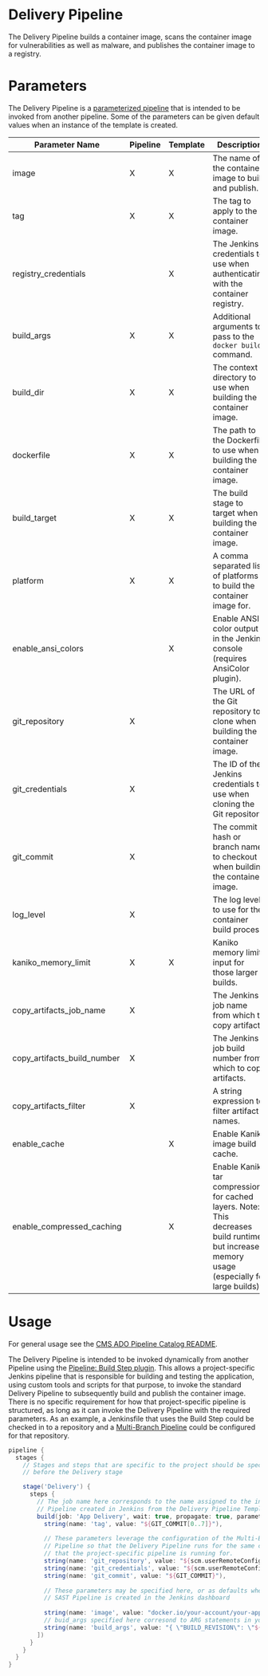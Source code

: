 # Delivery Pipeline

The Delivery Pipeline builds a container image, scans the container image for vulnerabilities as well as malware, and publishes the container image to a registry.

# Parameters

The Delivery Pipeline is a [parameterized pipeline](https://www.jenkins.io/doc/book/pipeline/syntax/#parameters) that is intended to be invoked from another pipeline. Some of the parameters can be given default values when an instance of the template is created.

| Parameter Name              | Pipeline | Template | Description                                                                                                                                    | Default Value    |
|-----------------------------|----------|----------|------------------------------------------------------------------------------------------------------------------------------------------------|------------------|
| image                       | X        | X        | The name of the container image to build and publish.                                                                                          | docker.io/my-app |
| tag                         | X        | X        | The tag to apply to the container image.                                                                                                       | latest           |
| registry_credentials        |          | X        | The Jenkins credentials to use when authenticating with the container registry.                                                                |                  |
| build_args                  | X        | X        | Additional arguments to pass to the `docker build` command.                                                                                    |                  |
| build_dir                   | X        | X        | The context directory to use when building the container image.                                                                                | .                |
| dockerfile                  | X        | X        | The path to the Dockerfile to use when building the container image.                                                                           | Dockerfile       |
| build_target                | X        | X        | The build stage to target when building the container image.                                                                                   |                  |
| platform                    | X        | X        | A comma separated list of platforms to build the container image for.                                                                          | linux/amd64      |
| enable_ansi_colors          |          | X        | Enable ANSI color output in the Jenkins console (requires AnsiColor plugin).                                                                   | true             |
| git_repository              | X        |          | The URL of the Git repository to clone when building the container image.                                                                      |                  |
| git_credentials             | X        |          | The ID of the Jenkins credentials to use when cloning the Git repository                                                                       |                  |
| git_commit                  | X        |          | The commit hash or branch name to checkout when building the container image.                                                                  |                  |
| log_level                   | X        |          | The log level to use for the container build process.                                                                                          | info             |
| kaniko_memory_limit         | X        | X        | Kaniko memory limit input for those larger builds.                                                                                             | 1Gi              |
| copy_artifacts_job_name     | X        |          | The Jenkins job name from which to copy artifacts.                                                                                             |                  |
| copy_artifacts_build_number | X        |          | The Jenkins job build number from which to copy artifacts.                                                                                     |                  |
| copy_artifacts_filter       | X        |          | A string expression to filter artifact names.                                                                                                  |                  |
| enable_cache                |          | X        | Enable Kaniko image build cache.                                                                                                               | true             |
| enable_compressed_caching   |          | X        | Enable Kaniko tar compression for cached layers. Note: This decreases build runtimes but increases memory usage (especially for large builds). | false            |

# Usage

For general usage see the [CMS ADO Pipeline Catalog README](../../README.md).

The Delivery Pipeline is intended to be invoked dynamically from another Pipeline using the [Pipeline: Build Step plugin](https://plugins.jenkins.io/pipeline-build-step/). This allows a project-specific Jenkins pipeline that is responsible for building and testing the application, using custom tools and scripts for that purpose, to invoke the standard Delivery Pipeline to subsequently build and publish the container image. There is no specific requirement for how that project-specific pipeline is structured, as long as it can invoke the Delivery Pipeline with the required parameters. As an example, a Jenkinsfile that uses the Build Step could be checked in to a repository and a [Multi-Branch Pipeline](https://www.jenkins.io/doc/book/pipeline/multibranch/) could be configured for that repository.

```groovy
pipeline {
  stages {
    // Stages and steps that are specific to the project should be specified
    // before the Delivery stage

    stage('Delivery') {
      steps {
        // The job name here corresponds to the name assigned to the instance of the Delivery
        // Pipeline created in Jenkins from the Delivery Pipeline Template.
        build(job: 'App Delivery', wait: true, propagate: true, parameters: [
          string(name: 'tag', value: "${GIT_COMMIT[0..7]}"),
          
          // These parameters leverage the configuration of the Multi-Branch
          // Pipeline so that the Delivery Pipeline runs for the same commit
          // that the project-specific pipeline is running for.
          string(name: 'git_repository', value: "${scm.userRemoteConfigs[0].url}"),
          string(name: 'git_credentials', value: "${scm.userRemoteConfigs[0].credentialsId}"),
          string(name: 'git_commit', value: "${GIT_COMMIT}"),
          
          // These parameters may be specified here, or as defaults when an instance of the
          // SAST Pipeline is created in the Jenkins dashboard
          
          string(name: 'image', value: "docker.io/your-account/your-app"),
          // buid_args specified here corresond to ARG statements in your Dockerfile
          string(name: 'build_args', value: "{ \"BUILD_REVISION\": \"${GIT_COMMIT}\" }"),
        ])
      }
    }
  }
}

```
